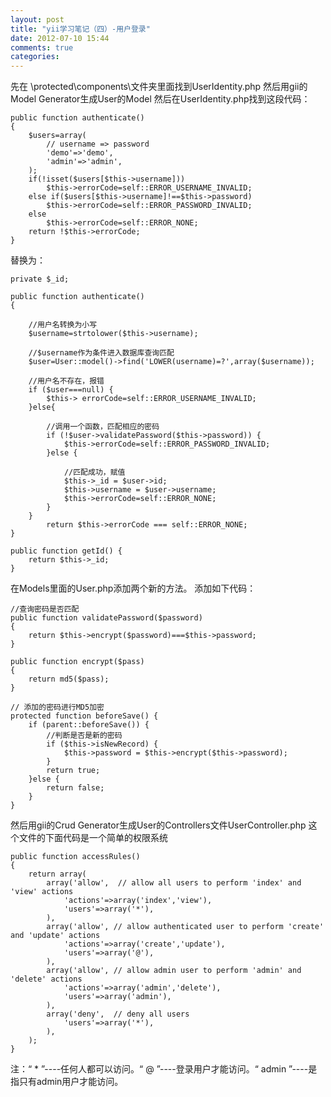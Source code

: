 ```yaml
---
layout: post
title: "yii学习笔记（四）-用户登录"
date: 2012-07-10 15:44
comments: true
categories: 
---
```


先在 \protected\components\文件夹里面找到UserIdentity.php 然后用gii的Model Generator生成User的Model 然后在UserIdentity.php找到这段代码： 
    
    
    public function authenticate()
    {
        $users=array(
            // username => password
            'demo'=>'demo',
            'admin'=>'admin',
        );
        if(!isset($users[$this->username]))
            $this->errorCode=self::ERROR_USERNAME_INVALID;
        else if($users[$this->username]!==$this->password)
            $this->errorCode=self::ERROR_PASSWORD_INVALID;
        else
            $this->errorCode=self::ERROR_NONE;
        return !$this->errorCode;
    }

替换为： 
    
    
    private $_id;
    
    public function authenticate()
    {
    
    	//用户名转换为小写
    	$username=strtolower($this->username);
    
    	//$username作为条件进入数据库查询匹配
    	$user=User::model()->find('LOWER(username)=?',array($username));
    
    	//用户名不存在，报错
    	if ($user===null) {
    		$this-> errorCode=self::ERROR_USERNAME_INVALID;
    	}else{
    
    		//调用一个函数，匹配相应的密码
    		if (!$user->validatePassword($this->password)) {
    			$this->errorCode=self::ERROR_PASSWORD_INVALID;
    		}else {
    
    			//匹配成功，赋值
    			$this->_id = $user->id;
    			$this->username = $user->username;
    			$this->errorCode=self::ERROR_NONE;
    		}
    	}
    		return $this->errorCode === self::ERROR_NONE;
    }
    
    public function getId() {
    	return $this->_id;
    }

在Models里面的User.php添加两个新的方法。 添加如下代码： 
    
    
    //查询密码是否匹配
    public function validatePassword($password)
    {
    	return $this->encrypt($password)===$this->password;
    }
    
    public function encrypt($pass)
    {
    	return md5($pass);
    }
    
    // 添加的密码进行MD5加密
    protected function beforeSave() {
    	if (parent::beforeSave()) {
    		//判断是否是新的密码
    		if ($this->isNewRecord) {
    			$this->password = $this->encrypt($this->password);
    		}
    		return true;
    	}else {
    		return false;
    	}
    }

然后用gii的Crud Generator生成User的Controllers文件UserController.php 这个文件的下面代码是一个简单的权限系统 
    
    
    public function accessRules()
    {
    	return array(
    		array('allow',  // allow all users to perform 'index' and 'view' actions
    			'actions'=>array('index','view'),
    			'users'=>array('*'),
    		),
    		array('allow', // allow authenticated user to perform 'create' and 'update' actions
    			'actions'=>array('create','update'),
    			'users'=>array('@'),
    		),
    		array('allow', // allow admin user to perform 'admin' and 'delete' actions
    			'actions'=>array('admin','delete'),
    			'users'=>array('admin'),
    		),
    		array('deny',  // deny all users
    			'users'=>array('*'),
    		),
    	);
    }

注：“ * ”----任何人都可以访问。“ @ ”----登录用户才能访问。“ admin ”----是指只有admin用户才能访问。